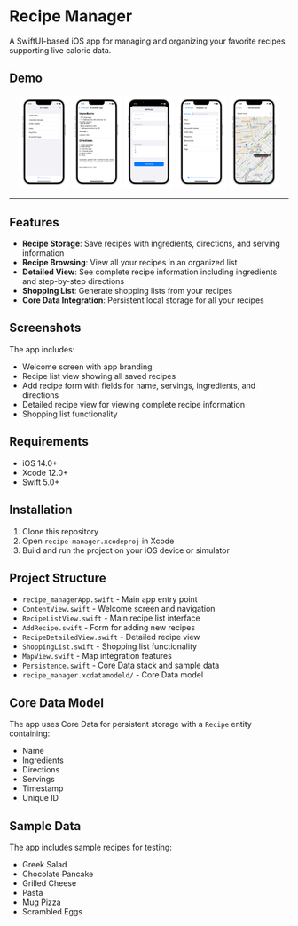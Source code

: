 # Recipe Manager

A SwiftUI-based iOS app for managing and organizing your favorite recipes supporting live calorie data.

## Demo

<p align="center">
  <img src="screenshots/home.png" alt="Screenshot 1" width="18%"/>
  <img src="screenshots/recipe.png" alt="Screenshot 2" width="18%"/>
  <img src="screenshots/new_recipe.png" alt="Screenshot 3" width="18%"/>
  <img src="screenshots/shopping_list.png" alt="Screenshot 4" width="18%"/>
  <img src="screenshots/map.png" alt="Screenshot 5" width="18%"/>
</p>

---

## Features

- **Recipe Storage**: Save recipes with ingredients, directions, and serving information
- **Recipe Browsing**: View all your recipes in an organized list
- **Detailed View**: See complete recipe information including ingredients and step-by-step directions
- **Shopping List**: Generate shopping lists from your recipes
- **Core Data Integration**: Persistent local storage for all your recipes

## Screenshots

The app includes:
- Welcome screen with app branding
- Recipe list view showing all saved recipes
- Add recipe form with fields for name, servings, ingredients, and directions
- Detailed recipe view for viewing complete recipe information
- Shopping list functionality

## Requirements

- iOS 14.0+
- Xcode 12.0+
- Swift 5.0+

## Installation

1. Clone this repository
2. Open `recipe-manager.xcodeproj` in Xcode
3. Build and run the project on your iOS device or simulator

## Project Structure

- `recipe_managerApp.swift` - Main app entry point
- `ContentView.swift` - Welcome screen and navigation
- `RecipeListView.swift` - Main recipe list interface
- `AddRecipe.swift` - Form for adding new recipes
- `RecipeDetailedView.swift` - Detailed recipe view
- `ShoppingList.swift` - Shopping list functionality
- `MapView.swift` - Map integration features
- `Persistence.swift` - Core Data stack and sample data
- `recipe_manager.xcdatamodeld/` - Core Data model

## Core Data Model

The app uses Core Data for persistent storage with a `Recipe` entity containing:
- Name
- Ingredients
- Directions
- Servings
- Timestamp
- Unique ID

## Sample Data

The app includes sample recipes for testing:
- Greek Salad
- Chocolate Pancake
- Grilled Cheese
- Pasta
- Mug Pizza
- Scrambled Eggs
